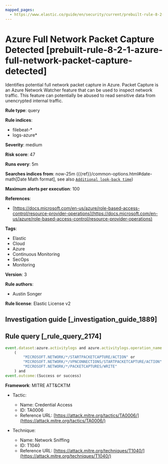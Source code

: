```yaml
---
mapped_pages:
  - https://www.elastic.co/guide/en/security/current/prebuilt-rule-8-2-1-azure-full-network-packet-capture-detected.html
---
```


# Azure Full Network Packet Capture Detected [prebuilt-rule-8-2-1-azure-full-network-packet-capture-detected]

Identifies potential full network packet capture in Azure. Packet Capture is an Azure Network Watcher feature that can be used to inspect network traffic. This feature can potentially be abused to read sensitive data from unencrypted internal traffic.

**Rule type**: query

**Rule indices**:

* filebeat-*
* logs-azure*

**Severity**: medium

**Risk score**: 47

**Runs every**: 5m

**Searches indices from**: now-25m ({{ref}}/common-options.html#date-math[Date Math format], see also [`Additional look-back time`](docs-content://solutions/security/detect-and-alert/create-detection-rule.md#rule-schedule))

**Maximum alerts per execution**: 100

**References**:

* [https://docs.microsoft.com/en-us/azure/role-based-access-control/resource-provider-operations](https://docs.microsoft.com/en-us/azure/role-based-access-control/resource-provider-operations)

**Tags**:

* Elastic
* Cloud
* Azure
* Continuous Monitoring
* SecOps
* Monitoring

**Version**: 3

**Rule authors**:

* Austin Songer

**Rule license**: Elastic License v2

## Investigation guide [_investigation_guide_1889]



## Rule query [_rule_query_2174]

```js
event.dataset:azure.activitylogs and azure.activitylogs.operation_name:
    (
        "MICROSOFT.NETWORK/*/STARTPACKETCAPTURE/ACTION" or
        "MICROSOFT.NETWORK/*/VPNCONNECTIONS/STARTPACKETCAPTURE/ACTION" or
        "MICROSOFT.NETWORK/*/PACKETCAPTURES/WRITE"
    ) and
event.outcome:(Success or success)
```

**Framework**: MITRE ATT&CKTM

* Tactic:

    * Name: Credential Access
    * ID: TA0006
    * Reference URL: [https://attack.mitre.org/tactics/TA0006/](https://attack.mitre.org/tactics/TA0006/)

* Technique:

    * Name: Network Sniffing
    * ID: T1040
    * Reference URL: [https://attack.mitre.org/techniques/T1040/](https://attack.mitre.org/techniques/T1040/)



